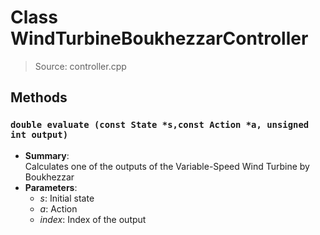 # Class WindTurbineBoukhezzarController
> Source: controller.cpp
## Methods
### ``double evaluate (const State *s,const Action *a, unsigned int output)``
* **Summary**:  
  Calculates one of the outputs of the Variable-Speed Wind Turbine by Boukhezzar  
* **Parameters**:  
  * _s_: Initial state
  * _a_: Action
  * _index_: Index of the output
